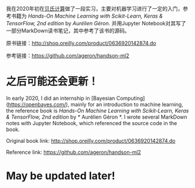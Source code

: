 我在2020年初在[贝氏计算](https://openbayes.com/)做了一段实习，主要对机器学习进行了一定的入门，参考书籍为 *Hands-On Machine Learning with Scikit-Learn, Keras & TensorFlow, 2nd edition* by *Aurélien Géron*. 并用Jupyter Notebook对其写了一部分MarkDown读书笔记，其中参考了该书的源码。 

原书链接：http://shop.oreilly.com/product/0636920142874.do

参考链接：https://github.com/ageron/handson-ml2


# 之后可能还会更新！

In early 2020, I did an internship in [Bayesian Computing] (https://openbayes.com/), mainly for an introduction to machine learning, the reference book is *Hands-On Machine Learning with Scikit-Learn, Keras & TensorFlow, 2nd edition* by * Aurélien Géron *. I wrote several MarkDown notes with Jupyter Notebook, which referenced the source code in the book.

Original book link: http://shop.oreilly.com/product/0636920142874.do

Reference link: https://github.com/ageron/handson-ml2

# May be updated later!
